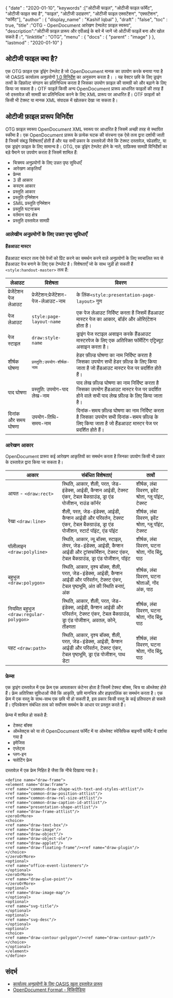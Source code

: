 {
  "date" : "2020-01-10",
  "keywords" :["ओटीजी फाइल", "ओटीजी फाइल फॉर्मेट", "ओटीजी फाइल क्या है", "फाइल", "ओटीजी उदाहरण", "ओटीजी फाइल एक्सटेंशन", "एक्सटेंशन", "फॉर्मेट"],
  "author" : {
    "display_name" : "Kashif Iqbal"
},
  "draft" : "false",
  "toc" : true,
  "title" :"OTG - OpenDocument आरेखण टेम्पलेट फ़ाइल स्वरूप",
  "description":"ओटीजी फ़ाइल प्रारूप और एपीआई के बारे में जानें जो ओटीजी फाइलें बना और खोल सकते हैं।",
  "linktitle" : "OTG",
  "menu" : {
    "docs" : {
      "parent" : "image"
}
},
  "lastmod" : "2020-01-10"
}

## ओटीजी फाइल क्या है?

एक OTG फ़ाइल एक ड्रॉइंग टेम्प्लेट है जो OpenDocument मानक का उपयोग करके बनाया गया है जो OASIS कार्यालय अनुप्रयोगों [1.0 विनिर्देश](https://www.oasis-open.org/committees/download.php/12572/OpenDocument-v1.0-os.pdf) का अनुसरण करता है। । यह वेक्टर छवि के लिए ड्राइंग तत्वों के डिफ़ॉल्ट संगठन का प्रतिनिधित्व करता है जिसका उपयोग फ़ाइल की सामग्री को और बढ़ाने के लिए किया जा सकता है। OTF फाइलें किसी अन्य OpenDocument प्रारूप आधारित फाइलों की तरह हैं जो दस्तावेज़ की सामग्री का प्रतिनिधित्व करने के लिए XML प्रारूप पर आधारित हैं। OTF फ़ाइलों को किसी भी टेक्स्ट या मानक XML संपादक में खोलकर देखा जा सकता है।

## ओटीजी फ़ाइल प्रारूप विनिर्देश ##

OTG फ़ाइल स्वरूप OpenDocument XML स्वरूप पर आधारित है जिसमें अच्छी तरह से स्थापित स्कीमा है। एक OpenDocument प्रारूप के प्रत्येक घटक की संरचना एक ऐसे तत्व द्वारा दर्शायी जाती है जिसमें संबद्ध विशेषताएँ होती हैं और यह सभी प्रकार के दस्तावेज़ों जैसे कि टेक्स्ट दस्तावेज़, स्प्रेडशीट, या एक ड्राइंग फ़ाइल के लिए सामान्य है। OTG, एक ड्रॉइंग टेम्प्लेट होने के नाते, ग्राफ़िक्स सामग्री विनिर्देशों का बड़े पैमाने पर उपयोग करता है जिसमें शामिल हैं:

* चित्रमय अनुप्रयोगों के लिए उन्नत पृष्ठ सुविधाएँ
* आरेखण आकृतियाँ
* फ्रेम्स
* 3 डी आकार
* कस्टम आकार
* प्रस्तुति आकार
* प्रस्तुति एनिमेशन
* SMIL प्रस्तुति एनिमेशन
* प्रस्तुति घटनाक्रम
* वर्तमान पाठ क्षेत्र
* प्रस्तुति दस्तावेज़ सामग्री

### आलेखीय अनुप्रयोगों के लिए उन्नत पृष्ठ सुविधाएँ ###
#### हैंडआउट मास्टर ####

हैंडआउट मास्टर तत्व ऐसे पेजों को प्रिंट करने का समर्थन करने वाले अनुप्रयोगों के लिए स्वचालित रूप से हैंडआउट पेज बनाने के लिए एक टेम्प्लेट है।
विशेषताएँ जो के साथ जुड़ी हो सकती हैं `<style:handout-master>` तत्व हैं:

|लेआउट|विशेषता|विवरण
---|---|---|
|प्रेजेंटेशन पेज लेआउट|प्रेजेंटेशन:प्रेजेंटेशन-पेज-लेआउट-नाम| के लिंक`<style:presentation-page-layout>` गुण
|पेज लेआउट|`style:page-layout-name` | एक पेज लेआउट निर्दिष्ट करता है जिसमें हैंडआउट मास्टर पेज का आकार, बॉर्डर और ओरिएंटेशन होता है।
|पेज स्टाइल|`draw:style-name`|ड्राइंग पेज स्टाइल असाइन करके हैंडआउट मास्टरपेज के लिए एक अतिरिक्त फॉर्मेटिंग एट्रिब्यूट असाइन करता है।|
|शीर्षक घोषणा| `प्रस्तुति:उपयोग-शीर्षक-नाम`| हेडर फ़ील्ड घोषणा का नाम निर्दिष्ट करता है जिसका उपयोग सभी हेडर फ़ील्ड के लिए किया जाता है जो हैंडआउट मास्टर पेज पर प्रदर्शित होते हैं।
|पाद घोषणा| प्रस्तुति: उपयोग-पाद लेख-नाम | पाद लेख फ़ील्ड घोषणा का नाम निर्दिष्ट करता है जिसका उपयोग हैंडआउट मास्टर पेज पर प्रदर्शित होने वाले सभी पाद लेख फ़ील्ड के लिए किया जाता है।
|दिनांक और समय घोषणा|उपयोग-तिथि-समय-नाम|दिनांक-समय फ़ील्ड घोषणा का नाम निर्दिष्ट करता है जिसका उपयोग सभी दिनांक-समय फ़ील्ड के लिए किया जाता है जो हैंडआउट मास्टर पेज पर प्रदर्शित होते हैं।

### आरेखण आकार ###
OpenDocument प्रारूप कई आरेखण आकृतियों का समर्थन करता है जिनका उपयोग किसी भी प्रकार के दस्तावेज़ द्वारा किया जा सकता है।

|आकार|संबंधित विशेषताएं| तत्वों
---|---|---|
आयत - `<draw:rect> `|स्थिति, आकार, शैली, परत, जेड-इंडेक्स, आईडी, कैप्शन आईडी, टेक्स्ट एंकर, टेबल बैकग्राउंड, ड्रा एंड पोजीशन, राउंड कॉर्नर|शीर्षक, लंबा विवरण, इवेंट श्रोता, ग्लू पॉइंट, टेक्स्ट
रेखा `<draw:line> `|शैली, परत, जेड-इंडेक्स, आईडी, कैप्शन आईडी और परिवर्तन, टेक्स्ट एंकर, टेबल बैकग्राउंड, ड्रा एंड पोजीशन, स्टार्ट पॉइंट, एंड पॉइंट|शीर्षक, लंबा विवरण, इवेंट श्रोता, ग्लू पॉइंट, टेक्स्ट
पॉलीलाइन `<draw:polyline> `| स्थिति, आकार, व्यू बॉक्स, स्टाइल, लेयर, जेड-इंडेक्स, आईडी, कैप्शन आईडी और ट्रांसफॉर्मेशन, टेक्स्ट एंकर, टेबल बैकग्राउंड, ड्रा एंड पोजीशन, पॉइंट | शीर्षक, लंबा विवरण, घटना श्रोता, गोंद बिंदु, पाठ
बहुभुज `<draw:polygon> `|स्थिति, आकार, दृश्य बॉक्स, शैली, परत, जेड-इंडेक्स, आईडी, कैप्शन आईडी और परिवर्तन, टेक्स्ट एंकर, टेबल पृष्ठभूमि, अंत की स्थिति बनाएं, अंक|शीर्षक, लंबा विवरण, घटना श्रोताओं, गोंद अंक, पाठ
|नियमित बहुभुज `<draw:regular-polygon> `|स्थिति, आकार, शैली, परत, जेड-इंडेक्स, आईडी, कैप्शन आईडी और परिवर्तन, टेक्स्ट एंकर, टेबल बैकग्राउंड, ड्रा एंड पोजीशन, अवतल, कोने, तीक्ष्णता|शीर्षक, लंबा विवरण, घटना श्रोता, गोंद बिंदु, पाठ
|पहट `<draw:path> `|स्थिति, आकार, दृश्य बॉक्स, शैली, परत, जेड-इंडेक्स, आईडी, कैप्शन आईडी और परिवर्तन, टेक्स्ट एंकर, टेबल पृष्ठभूमि, ड्रा एंड पोजीशन, पाथ डेटा| शीर्षक, लंबा विवरण, घटना श्रोता, गोंद बिंदु, पाठ

### फ्रेम्स ###
एक ड्राइंग दस्तावेज़ में एक फ्रेम एक आयताकार कंटेनर होता है जिसमें टेक्स्ट बॉक्स, चित्र या ऑब्जेक्ट होते हैं। फ़्रेम अतिरिक्त सुविधाओं जैसे कि आकृति, छवि मानचित्र और हाइपरलिंक का समर्थन करता है। एक फ्रेम में एक वस्तु के साथ-साथ एक छवि भी हो सकती है, इस प्रकार किसी वस्तु के कई प्रतिपादन हो सकते हैं। एप्लिकेशन संबंधित तत्व को सर्वोत्तम समर्थन के आधार पर प्रस्तुत करते हैं।

फ्रेम्स में शामिल हो सकते हैं:
* टेक्स्ट बॉक्स
* ऑब्जेक्ट्स को या तो OpenDocument फॉर्मेट में या ऑब्जेक्ट स्पेसिफिक बाइनरी फॉर्मेट में दर्शाया गया है
* इमेजिस
* एप्लेट्स
* प्लग-इन
* फ्लोटिंग फ्रेम

दस्तावेज़ में एक फ्रेम निहित है जैसा कि नीचे दिखाया गया है।

```
<define name="draw-frame">
<element name="draw:frame">
<ref name="common-draw-shape-with-text-and-styles-attlist"/>
<ref name="common-draw-position-attlist"/>
<ref name="common-draw-rel-size-attlist"/>
<ref name="common-draw-caption-id-attlist"/>
<ref name="presentation-shape-attlist"/>
<ref name="draw-frame-attlist"/>
<zeroOrMore>
<choice>
<ref name="draw-text-box"/>
<ref name="draw-image"/>
<ref name="draw-object"/>
<ref name="draw-object-ole"/>
<ref name="draw-applet"/>
<ref name="draw-floating-frame"/><ref name="draw-plugin"/>
</choice>
</zeroOrMore>
<optional>
<ref name="office-event-listeners"/>
</optional>
<zeroOrMore>
<ref name="draw-glue-point"/>
</zeroOrMore>
<optional>
<ref name="draw-image-map"/>
</optional>
<optional>
<ref name="svg-title"/>
</optional>
<optional>
<ref name="svg-desc"/>
</optional>
<optional>
<choice>
<ref name="draw-contour-polygon"/><ref name="draw-contour-path"/>
</choice>
</optional>
</element>
</define>
```

## संदर्भ ##
* [कार्यालय अनुप्रयोगों के लिए OASIS खुला दस्तावेज़ प्रारूप](https://www.oasis-open.org/committees/tc_home.php?wg_abbrev=office)
* [OpenDocument Format - विकिपीडिया](https://en.wikipedia.org/wiki/OpenDocument)


